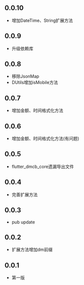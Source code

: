 ## 0.0.10

* 增加DateTime、String扩展方法

## 0.0.9

* 升级依赖库

## 0.0.8

* 移除JsonMap
* DUtils增加isMobile方法

## 0.0.7

* 增加金额、时间格式化方法

## 0.0.6

* 增加金额、时间格式化方法(有问题)

## 0.0.5

* flutter_dmcb_core遗漏导出文件

## 0.0.4

* 完善扩展方法

## 0.0.3

* pub update

## 0.0.2

* 扩展方法增加dm前缀

## 0.0.1

* 第一版
